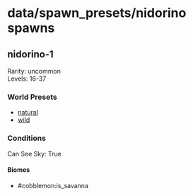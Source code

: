 # data/spawn_presets/nidorino spawns  
  
## nidorino-1  
Rarity: uncommon  
Levels: 16-37  
  
### World Presets  
* [natural](data/spawn_data/natural.md)  
* [wild](data/spawn_data/wild.md)  
  
### Conditions  
Can See Sky: True  
  
#### Biomes  
  * #cobblemon:is_savanna
  
